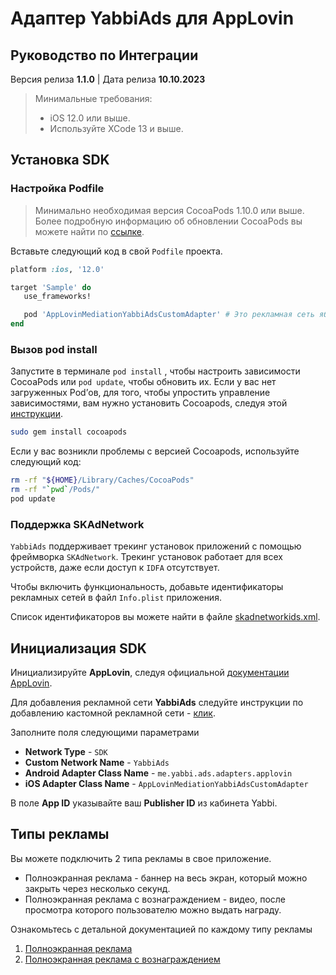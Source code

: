 # Адаптер YabbiAds для AppLovin

## Руководство по Интеграции

Версия релиза **1.1.0** | Дата релиза **10.10.2023**

> Минимальные требования:
>
>* iOS 12.0 или выше.
>* Используйте XCode 13 и выше.

## Установка SDK

### Настройка Podfile
>
>Минимально необходимая версия CocoaPods 1.10.0 или выше. Более подробную информацию об обновлении CocoaPods вы можете найти по [ссылке](https://guides.cocoapods.org/using/getting-started.html).

Вставьте следующий код в свой `Podfile` проекта.
 ```ruby
platform :ios, '12.0'

target 'Sample' do
    use_frameworks!

    pod 'AppLovinMediationYabbiAdsCustomAdapter' # Это рекламная сеть ябби
end
```

### Вызов pod install

Запустите в терминале `pod install` , чтобы настроить зависимости CocoaPods или `pod update`, чтобы обновить их. Если у вас нет загруженных Pod’ов, для того, чтобы упростить управление зависимостями, вам нужно установить Cocoapods, следуя  этой [инструкции](https://guides.cocoapods.org/using/gettingInfo.plist-started.html#toc_3).

```bash
sudo gem install cocoapods
```

Если у вас возникли проблемы с версией Cocoapods, используйте следующий код:

```bash
rm -rf "${HOME}/Library/Caches/CocoaPods"
rm -rf "`pwd`/Pods/"
pod update
```

### Поддержка SKAdNetwork
`YabbiAds` поддерживает трекинг установок приложений с помощью фреймворка `SKAdNetwork`. Трекинг установок работает для всех устройств, даже если доступ к `IDFA` отсутствует.

Чтобы включить функциональность, добавьте идентификаторы рекламных сетей в файл `Info.plist` приложения. 

Список идентификаторов вы можете найти в файле [skadnetworkids.xml](skadnetworkids.xml).

## Инициализация SDK
Инициализируйте **AppLovin**, следуя официальной [документации AppLovin](https://dash.applovin.com/documentation/mediation/ios/getting-started/integration).

Для добавления рекламной сети **YabbiAds** следуйте инструкции по добавлению кастомной рекламной сети - [клик](https://dash.applovin.com/documentation/mediation/ios/mediation-setup/custom-sdk).

Заполните поля следующими параметрами
* **Network Type** - `SDK`
* **Custom Network Name** - `YabbiAds`
* **Android Adapter Class Name** - `me.yabbi.ads.adapters.applovin`
* **iOS Adapter Class Name** - `AppLovinMediationYabbiAdsCustomAdapter`


В поле **App ID** указывайте ваш **Publisher ID** из кабинета Yabbi.

## Типы рекламы

Вы можете подключить 2 типа рекламы в свое приложение.

* Полноэкранная реклама - баннер на весь экран, который можно закрыть через несколько секунд.
* Полноэкранная реклама с вознаграждением - видео, после просмотра которого пользователю можно выдать награду.

Ознакомьтесь с детальной документацией по каждому типу рекламы

1. [Полноэкранная реклама](https://dash.applovin.com/documentation/mediation/ios/ad-formats/interstitials)
2. [Полноэкранная реклама с вознаграждением](https://dash.applovin.com/documentation/mediation/ios/ad-formats/rewarded-ads)